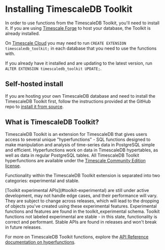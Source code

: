 # Installing TimescaleDB Toolkit

In order to use functions from the TimescaleDB Toolkit, you'll need to install
it. If you are using [Timescale Forge][] to host your database, the Toolkit is already
installed.

On [Timescale Cloud][] you may need to run `CREATE EXTENSION timescaledb_toolkit;`
in each database that you need to use the functions with.

If you already have it installed and are updating to the latest version, run
`ALTER EXTENSION timescaledb_toolkit UPDATE;`.

## Self-hosted install

If you are hosting your own TimescaleDB database and need to install the TimescaleDB
Toolkit first, follow the instructions provided at the GitHub repo to [install it
from source][install-source].

## What is TimescaleDB Toolkit?

TimescaleDB Toolkit is an extension for TimescaleDB that gives users access to several unique "hyperfunctions" - SQL functions designed to make manipulation and analysis of time-series data in PostgreSQL simple and efficient. Hyperfunctions work on data in TimescaleDB hypertables, as well as data in regular PostgreSQL tables. All TimescaleDB Toolkit hyperfunctions
are available under the [Timescale Community Edition license](ts-license).

Functionality within the TimescaleDB Toolkit extension is separated into two categories: experimental and stable.

<highlight type="warning">
[Toolkit experimental APIs](#toolkit-experimental) are still under active development, may not handle edge cases, and their performance will vary. They are subject to change across releases, which will lead to the dropping of objects you've created using these experimental features. Experimental functions and features are found in the toolkit_experimental schema.
</highlight>

<highlight type="important">
Toolkit functions not labeled experimental are stable - in this state, functionality is correct and performant. Stable APIs are found in releases and won't break in future releases.
</highlight>

For more on TimescaleDB Toolkit functions, explore the [API Reference documentation on hyperfunctions](/api/:currentVersion:/hyperfunctions/).

[timescale forge]: /timescale-forge/:currentVersion:/
[timescale cloud]: /timescale-cloud/:currentVersion:/
[install-source]: https://github.com/timescale/timescaledb-toolkit#-installing-from-source
[ts-license]: https://www.timescale.com/legal/licenses

